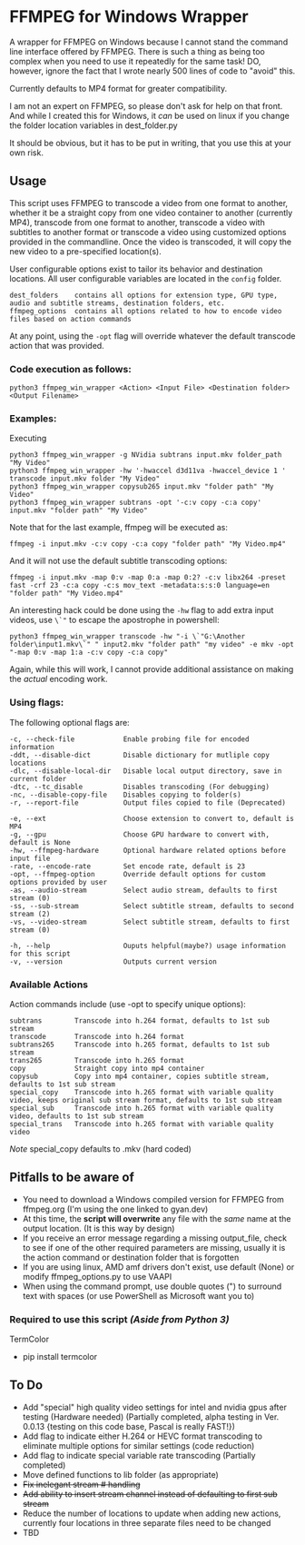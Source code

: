 # FFMPEG for Windows Wrapper

A wrapper for FFMPEG on Windows because I cannot stand the command line interface offered by FFMPEG. There is such a thing as being too complex when you need to use it repeatedly for the same task!  DO, however, ignore the fact that I wrote nearly 500 lines of code to "avoid" this.

Currently defaults to MP4 format for greater compatibility.

I am not an expert on FFMPEG, so please don't ask for help on that front. And while I created this for Windows, it *can* be used on linux if you change the folder location variables in dest_folder.py

It should be obvious, but it has to be put in writing, that you use this at your own risk.

## Usage

This script uses FFMPEG to transcode a video from one format to another, whether it be a straight copy from one video container to another (currently MP4), transcode from one format to another, transcode a video with subtitles to another format or transcode a video using customized options provided in the commandline. Once the video is transcoded, it will copy the new video to a pre-specified location(s).

User configurable options exist to tailor its behavior and destination locations.  All user configurable variables are located in the `config` folder.

    dest_folders    contains all options for extension type, GPU type, audio and subtitle streams, destination folders, etc.
    ffmpeg_options  contains all options related to how to encode video files based on action commands

At any point, using the `-opt` flag will override whatever the default transcode action that was provided.

### **Code execution as follows:**

    python3 ffmpeg_win_wrapper <Action> <Input File> <Destination folder> <Output Filename>

### **Examples:**

Executing

    python3 ffmpeg_win_wrapper -g NVidia subtrans input.mkv folder_path "My Video" 
    python3 ffmpeg_win_wrapper -hw '-hwaccel d3d11va -hwaccel_device 1 ' transcode input.mkv folder "My Video" 
    python3 ffmpeg_win_wrapper copysub265 input.mkv "folder path" "My Video" 
    python3 ffmpeg_win_wrapper subtrans -opt '-c:v copy -c:a copy' input.mkv "folder path" "My Video" 

Note that for the last example, ffmpeg will be executed as:

    ffmpeg -i input.mkv -c:v copy -c:a copy "folder path" "My Video.mp4"

And it will not use the default subtitle transcoding options:

    ffmpeg -i input.mkv -map 0:v -map 0:a -map 0:2? -c:v libx264 -preset fast -crf 23 -c:a copy -c:s mov_text -metadata:s:s:0 language=en "folder path" "My Video.mp4"

An interesting hack could be done using the `-hw` flag to add extra input videos, use ```\`"``` to escape the apostrophe in powershell:

    python3 ffmpeg_win_wrapper transcode -hw "-i \`"G:\Another folder\input1.mkv\`" " input2.mkv "folder path" "my video" -e mkv -opt "-map 0:v -map 1:a -c:v copy -c:a copy"

Again, while this will work, I cannot provide additional assistance on making the *actual* encoding work.

### **Using flags:**

The following optional flags are:

    -c, --check-file            Enable probing file for encoded information 
    -ddt, --disable-dict        Disable dictionary for mutliple copy locations
    -dlc, --disable-local-dir   Disable local output directory, save in current folder
    -dtc, --tc_disable          Disables transcoding (For debugging)
    -nc, --disable-copy-file    Disables copying to folder(s)
    -r, --report-file           Output files copied to file (Deprecated)

    -e, --ext                   Choose extension to convert to, default is MP4
    -g, --gpu                   Choose GPU hardware to convert with, default is None
    -hw, --ffmpeg-hardware      Optional hardware related options before input file
    -rate, --encode-rate        Set encode rate, default is 23
    -opt, --ffmpeg-option       Override default options for custom options provided by user 
    -as, --audio-stream         Select audio stream, defaults to first stream (0)
    -ss, --sub-stream           Select subtitle stream, defaults to second stream (2)
    -vs, --video-stream         Select subtitle stream, defaults to first stream (0)
    
    -h, --help                  Ouputs helpful(maybe?) usage information for this script
    -v, --version               Outputs current version

### **Available Actions**

Action commands include (use -opt to specify unique options):

    subtrans        Transcode into h.264 format, defaults to 1st sub stream
    transcode       Transcode into h.264 format
    subtrans265     Transcode into h.265 format, defaults to 1st sub stream
    trans265        Transcode into h.265 format
    copy            Straight copy into mp4 container
    copysub         Copy into mp4 container, copies subtitle stream, defaults to 1st sub stream
    special_copy    Transcode into h.265 format with variable quality video, keeps original sub stream format, defaults to 1st sub stream
    special_sub     Transcode into h.265 format with variable quality video, defaults to 1st sub stream
    special_trans   Transcode into h.265 format with variable quality video

*Note* special_copy defaults to .mkv (hard coded)
  
## Pitfalls to be aware of

* You need to download a Windows compiled version for FFMPEG from ffmpeg.org (I'm using the one linked to gyan.dev)
* At this time, the **script will overwrite** any file with the *same* name at the output location.  (It is this way by design)
* If you receive an error message regarding a missing output_file, check to see if one of the other required parameters are missing, usually it is the action command or destination folder that is forgotten
* If you are using linux, AMD amf drivers don't exist, use default (None) or modify ffmpeg_options.py to use VAAPI
* When using the command prompt, use double quotes (") to surround text with spaces (or use PowerShell as Microsoft want you to)
  
### Required to use this script *(Aside from Python 3)*

TermColor

* pip install termcolor

## To Do

* Add "special" high quality video settings for intel and nvidia gpus after testing (Hardware needed) (Partially completed, alpha testing in Ver. 0.0.13 {testing on this code base, Pascal is really FAST!})
* Add flag to indicate either H.264 or HEVC format transcoding to eliminate multiple options for similar settings (code reduction)
* Add flag to indicate special variable rate transcoding (Partially completed)
* Move defined functions to lib folder (as appropriate)
* ~~Fix inelegant stream # handling~~
* ~~Add ability to insert stream channel instead of defaulting to first sub stream~~
* Reduce the number of locations to update when adding new actions, currently four locations in three separate files need to be changed
* TBD
